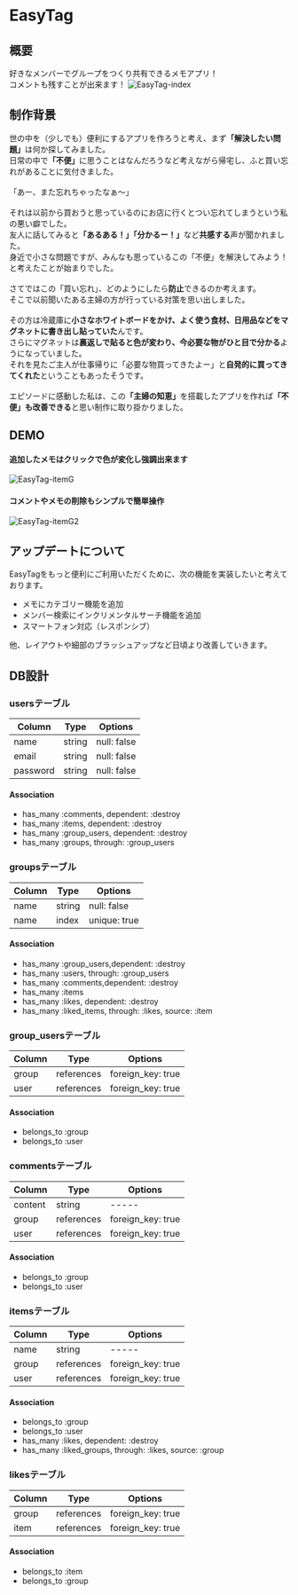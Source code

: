 # EasyTag

## 概要
好きなメンバーでグループをつくり共有できるメモアプリ！<br>
コメントも残すことが出来ます！
![EasyTag-index](https://user-images.githubusercontent.com/59213808/77808660-99da8e80-70cf-11ea-8c33-c01757959cc8.jpg)

## 制作背景
世の中を（少しでも）便利にするアプリを作ろうと考え、まず<b>「解決したい問題」</b>は何か探してみました。<br>
日常の中で<b>「不便」</b>に思うことはなんだろうなど考えながら帰宅し、ふと買い忘れがあることに気付きました。<br>
<br>
「あー、また忘れちゃったなぁ〜」<br>
<br>
それは以前から買おうと思っているのにお店に行くとつい忘れてしまうという私の悪い癖でした。<br>
友人に話してみると<b>「あるある！」「分かるー！」</b>など<b>共感する</b>声が聞かれました。<br>
身近で小さな問題ですが、みんなも思っているこの「不便」を解決してみよう！と考えたことが始まりでした。<br>
<br>
さてではこの「買い忘れ」、どのようにしたら<b>防止</b>できるのか考えます。<br>
そこで以前聞いたある主婦の方が行っている対策を思い出しました。<br>
<br>
その方は冷蔵庫に<b>小さなホワイトボードをかけ、よく使う食材、日用品などをマグネットに書き出し貼っていた</b>んです。<br>
さらにマグネットは<b>裏返しで貼ると色が変わり、今必要な物がひと目で分かる</b>ようになっていました。<br>
それを見たご主人が仕事帰りに「必要な物買ってきたよー」と<b>自発的に買ってきてくれた</b>ということもあったそうです。<br>
<br>
エピソードに感動した私は、この<b>「主婦の知恵」</b>を搭載したアプリを作れば<b>「不便」も改善できる</b>と思い制作に取り掛かりました。

## DEMO
#### 追加したメモはクリックで色が変化し強調出来ます
![EasyTag-itemG](https://user-images.githubusercontent.com/59213808/77813507-8ee22700-70ec-11ea-90a9-85bde7082f62.gif)
#### コメントやメモの削除もシンプルで簡単操作
![EasyTag-itemG2](https://user-images.githubusercontent.com/59213808/77813569-f5674500-70ec-11ea-8664-cac595a5f85f.gif)


## アップデートについて
EasyTagをもっと便利にご利用いただくために、次の機能を実装したいと考えております。<br>
- メモにカテゴリー機能を追加
- メンバー検索にインクリメンタルサーチ機能を追加
- スマートフォン対応（レスポンシブ）

他、レイアウトや細部のブラッシュアップなど日頃より改善していきます。

## DB設計
### usersテーブル
|Column|Type|Options|
|------|----|-------|
|name|string|null: false|
|email|string|null: false|
|password|string|null: false|
#### Association
- has_many :comments, dependent: :destroy
- has_many :items, dependent: :destroy
- has_many :group_users, dependent: :destroy
- has_many :groups, through: :group_users

### groupsテーブル
|Column|Type|Options|
|------|----|-------|
|name|string|null: false|
|name|index|unique: true|
#### Association
- has_many :group_users,dependent: :destroy
- has_many :users, through: :group_users
- has_many :comments,dependent: :destroy
- has_many :items
- has_many :likes, dependent: :destroy
- has_many :liked_items, through: :likes, source: :item

### group_usersテーブル
|Column|Type|Options|
|------|----|-------|
|group|references|foreign_key: true|
|user|references|foreign_key: true|
#### Association
- belongs_to :group
- belongs_to :user

### commentsテーブル
|Column|Type|Options|
|------|----|-------|
|content|string|-----|
|group|references|foreign_key: true|
|user|references|foreign_key: true|
#### Association
- belongs_to :group
- belongs_to :user

### itemsテーブル
|Column|Type|Options|
|------|----|-------|
|name|string|-----|
|group|references|foreign_key: true|
|user|references|foreign_key: true|
#### Association
- belongs_to :group
- belongs_to :user
- has_many :likes, dependent: :destroy
- has_many :liked_groups, through: :likes, source: :group

### likesテーブル
|Column|Type|Options|
|------|----|-------|
|group|references|foreign_key: true|
|item|references|foreign_key: true|
#### Association
- belongs_to :item
- belongs_to :group
